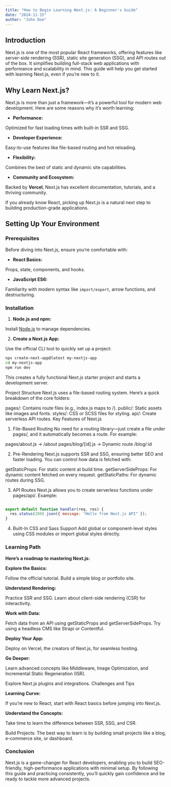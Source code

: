 ```yaml
---
title: "How to Begin Learning Next.js: A Beginner's Guide"
date: "2024-11-15"
author: "John Doe"
---
```


## Introduction

Next.js is one of the most popular React frameworks, offering features like server-side rendering (SSR), static site generation (SSG), and API routes out of the box. It simplifies building full-stack web applications with performance and scalability in mind. This guide will help you get started with learning Next.js, even if you’re new to it.

## Why Learn Next.js?

Next.js is more than just a framework—it’s a powerful tool for modern web development. Here are some reasons why it’s worth learning:

- **Performance:** 

Optimized for fast loading times with built-in SSR and SSG.
- **Developer Experience:**

Easy-to-use features like file-based routing and hot reloading.
- **Flexibility:** 

Combines the best of static and dynamic site capabilities.

- **Community and Ecosystem:** 

Backed by **Vercel**, Next.js has excellent documentation, tutorials, and a thriving community.

If you already know React, picking up Next.js is a natural next step to building production-grade applications.

## Setting Up Your Environment

### Prerequisites

Before diving into Next.js, ensure you’re comfortable with:

- **React Basics:** 

Props, state, components, and hooks.
- **JavaScript ES6:** 

Familiarity with modern syntax like `import/export`, arrow functions, and destructuring.

### Installation

1. **Node.js and npm:** 

Install [Node.js](https://nodejs.org/) to manage dependencies.

2. **Create a Next.js App:**

Use the official CLI tool to quickly set up a project:

```bash
npx create-next-app@latest my-nextjs-app
cd my-nextjs-app
npm run dev
```

This creates a fully functional Next.js starter project and starts a development server.

Project Structure
Next.js uses a file-based routing system. Here’s a quick breakdown of the core folders:

pages/: Contains route files (e.g., index.js maps to /).
public/: Static assets like images and fonts.
styles/: CSS or SCSS files for styling.
api/: Create serverless API routes.
Key Features of Next.js

1. File-Based Routing
No need for a routing library—just create a file under pages/, and it automatically becomes a route. For example:

pages/about.js → /about
pages/blog/[id].js → Dynamic route /blog/:id

2. Pre-Rendering
Next.js supports SSR and SSG, ensuring better SEO and faster loading. You can control how data is fetched with:

getStaticProps: For static content at build time.
getServerSideProps: For dynamic content fetched on every request.
getStaticPaths: For dynamic routes during SSG.

3. API Routes
Next.js allows you to create serverless functions under pages/api/. Example:

```javascript

export default function handler(req, res) {
  res.status(200).json({ message: "Hello from Next.js API" });
}
```

4. Built-In CSS and Sass Support
Add global or component-level styles using CSS modules or import global styles directly.


### Learning Path

**Here’s a roadmap to mastering Next.js:**

**Explore the Basics:**

Follow the official tutorial.
Build a simple blog or portfolio site.

**Understand Rendering:**

Practice SSR and SSG.
Learn about client-side rendering (CSR) for interactivity.

**Work with Data:**

Fetch data from an API using getStaticProps and getServerSideProps.
Try using a headless CMS like Strapi or Contentful.

**Deploy Your App:**

Deploy on Vercel, the creators of Next.js, for seamless hosting.

**Go Deeper:**

Learn advanced concepts like Middleware, Image Optimization, and Incremental Static Regeneration (ISR).

Explore Next.js plugins and integrations.
Challenges and Tips

**Learning Curve:** 

If you’re new to React, start with React basics before jumping into Next.js.

**Understand the Concepts:** 

Take time to learn the difference between SSR, SSG, and CSR.

Build Projects: The best way to learn is by building small projects like a blog, e-commerce site, or dashboard.

### Conclusion
Next.js is a game-changer for React developers, enabling you to build SEO-friendly, high-performance applications with minimal setup. By following this guide and practicing consistently, you’ll quickly gain confidence and be ready to tackle more advanced projects.
